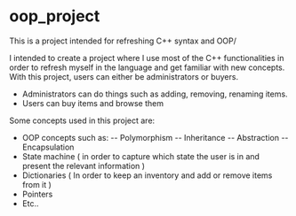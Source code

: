 # oop_project
This is a project intended for refreshing C++ syntax and OOP/

I intended to create a project where I use most of the C++ functionalities in order to refresh myself in the language and get familiar with new concepts.
With this project, users can either be administrators or buyers.
- Administrators can do things such as adding, removing, renaming items.
- Users can buy items and browse them


Some concepts used in this project are:
- OOP concepts such as:
-- Polymorphism
-- Inheritance
-- Abstraction
-- Encapsulation
- State machine ( in order to capture which state the user is in and present the relevant information )
- Dictionaries ( In order to keep an inventory and add or remove items from it )
- Pointers
- Etc..
